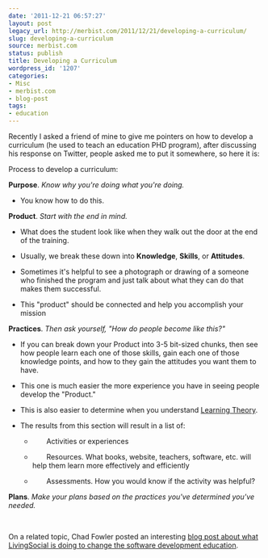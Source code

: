 ```yaml
---
date: '2011-12-21 06:57:27'
layout: post
legacy_url: http://merbist.com/2011/12/21/developing-a-curriculum/
slug: developing-a-curriculum
source: merbist.com
status: publish
title: Developing a Curriculum
wordpress_id: '1207'
categories:
- Misc
- merbist.com
- blog-post
tags:
- education
---
```


Recently I asked a friend of mine to give me pointers on how to develop a curriculum (he used to teach an education PHD program), after discussing his response on Twitter, people asked me to put it somewhere, so here it is:

Process to develop a curriculum:

**Purpose**. _Know why you're doing what you're doing._



	
  * You know how to do this.


**Product**. _Start with the end in mind._



	
  * What does the student look like when they walk out the door at the end of the training.

	
  * Usually, we break these down into **Knowledge**, **Skills**, or **Attitudes**.

	
  * Sometimes it's helpful to see a photograph or drawing of a someone who finished the program and just talk about what they can do that makes them successful.

	
  * This "product" should be connected and help you accomplish your mission


**Practices**. _Then ask yourself, "How do people become like this?"_



	
  * If you can break down your Product into 3-5 bit-sized chunks, then see how people learn each one of those skills, gain each one of those knowledge points, and how to they gain the attitudes you want them to have.

	
  * This one is much easier the more experience you have in seeing people develop the "Product."

	
  * This is also easier to determine when you understand [Learning Theory](http://en.wikipedia.org/wiki/Learning_theory_(education)).

	
  * The results from this section will result in a list of:


	
    *        Activities or experiences

	
    *        Resources. What books, website, teachers, software, etc. will help them learn more effectively and efficiently

	
    *        Assessments. How you would know if the activity was helpful?



**Plans**. _Make your plans based on the practices you've determined you've needed._

 

On a related topic, Chad Fowler posted an interesting [blog post about what LivingSocial is doing to change the software development education](http://chadfowler.com/2011/12/21/re-thinking-software-development-education).
